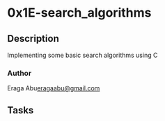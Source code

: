 # 0x1E-search_algorithms

## Description
Implementing some basic search algorithms using C

### Author
Eraga Abu<eragaabu@gmail.com>

## Tasks

